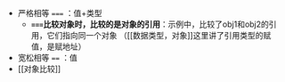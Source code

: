 - 严格相等 `===` ：值+类型
	- **`===`比较对象时，比较的是对象的引用**：示例中，比较了obj1和obj2的引用，它们指向同一个对象 （[[数据类型，对象]]这里讲了引用类型的赋值，是赋地址）
- 宽松相等 `==` ：值
- [[对象比较]]